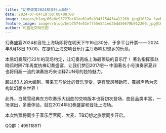 ```yaml
---
title: "幻奏盛宴2024和音社上海场"
date: 2024-07-04T19:00:00+08:00
image: images/blog/06e6c95727bc81ae61a5eb34f154434a12260.jpg@1052w_!web-dynamic.avif
feature_image: images/blog/beb7574e51ef755e541ed26dd56670b912260.jpg@1052w_!web-dynamic.avif
author: 和音社交响乐团
---
```

幻奏盛宴2024和音社上海场即将在明天下午16点30分，于多平台开票——
2024年8月18日 19:00，在捷豹上海交响音乐厅主厅奏响幻想乡的乐章。<!--more-->

本届幻奏履行23年的现场约定，让幻奏再临上海最顶级的音乐厅！
著名指挥家赵晓鸥时隔7年再度执棒幻奏盛宴，让我们梦回2017吧～
中国著名小号演奏家夏非也将用超一流的演奏技巧来诠释ZUN号的独特魅力。

超过60人的大编制，带来无与伦比的音乐享受，更有管风琴助阵，震撼声场为您构筑幻想乡世界！

此外，白鹭雪经典东方吹奏乐大组曲的交响版本也将初次登场，曲目品类丰富，一场演出，多重体验，就在2024年幻奏盛宴和音社上海场。

本次售票将同步于音乐厅官网、大麦、TB幻想之旅票同步开启。

QQ群：495118911